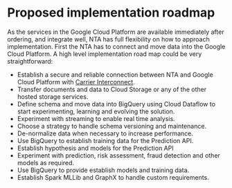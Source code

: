 # Proposed implementation roadmap

As the services in the Google Cloud Platform are available immediately after ordering, and integrate well, NTA has full flexibility on how to approach implementation. First the NTA has to connect and move data into the Google Cloud Platform. A high level implementation road map could be very straightforward:

* Establish a secure and reliable connection between NTA and Google Cloud Platform with [Carrier Interconnect](https://cloud.google.com/interconnect/).
* Transfer documents and data to Cloud Storage or any of the other hosted storage services.
* Define schema and move data into BigQuery using Cloud Dataflow to start experimenting, learning and evolving the solution.
 * Experiment with streaming to enable real time analysis.
 * Choose a strategy to handle schema versioning and maintenance.
 * De-normalize data when necessary to increase performance.
 * Use BigQuery to establish training data for the Prediction API.
* Establish hypothesis and models for the Prediction API
 * Experiment with prediction, risk assessment, fraud detection and other models as required.
 * Use BigQuery to provide establish models and training data.
* Establish Spark MLLib and GraphX to handle custom requirements.

